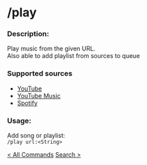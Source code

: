 # /play

### Description:

Play music from the given URL.<br>
Also able to add playlist from sources to queue<br>

### Supported sources

-   [YouTube](https://www.youtube.com/)
-   [YouTube Music](https://music.youtube.com)
-   [Spotify](https://open.spotify.com)

### Usage:

Add song or playlist:<br>
`/play url:<String>`

<a class="button prev" href="./#/commands/index" role="button">< All Commands</a>
<a class="button next" href="./#/commands/musiccommands/search" role="button">Search ></a>
